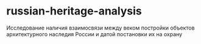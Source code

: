# russian-heritage-analysis
Исследование наличия взаимосвязи между веком постройки объектов архитектурного наследия России и датой постановки их на охрану
